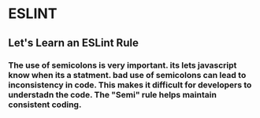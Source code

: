 # ESLINT
## Let's Learn an ESLint Rule
### The use of semicolons is very important. its lets javascript know when its a statment. bad use of semicolons can lead to inconsistency in code. This makes it difficult for developers to understadn the code. The "Semi" rule helps maintain consistent coding.